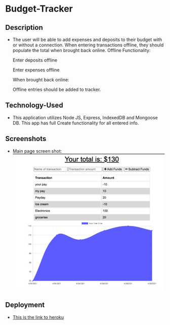 # Budget-Tracker

## Description

* The user will be able to add expenses and deposits to their budget with or without a connection. When entering transactions offline, they should populate the total when brought back online.
Offline Functionality:


  Enter deposits offline


  Enter expenses offline


  When brought back online:

  Offline entries should be added to tracker.
## Technology-Used

* This application utilizes Node JS, Express, IndexedDB and Mongoose DB. This app has full Create functionality for all entered info.

## Screenshots

* Main page screen shot: 
![alt text](./assets/budget.png "Logo Title Text 1")

## Deployment

* [This is the link to heroku](https://www.google.com)
